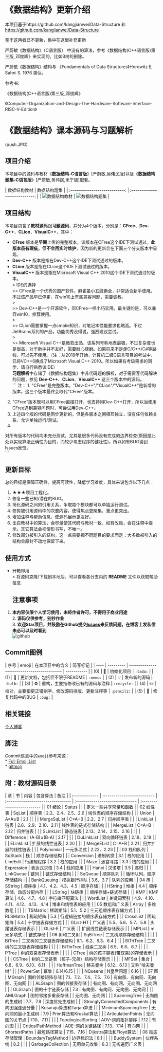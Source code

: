 《数据结构》更新介绍
==========

本项目基于https://github.com/kangjianwei/Data-Structure 和
https://github.com/kangjianwei/Data-Structure

鉴于这两者已不更新，集中在这里补充更新

严蔚敏《数据结构》（C语言版） 中没有的算法，参考《数据结构(C++语言版)第三版_邓俊辉》来实现的，比如B树的删除。

严蔚敏《数据结构》结构与 《Fundamentals of Data Structures》Horowitz E, Sahni S. 1976 类似。

参考书:

《数据结构(C++语言版)第三版_邓俊辉》

《Computer-Organization-and-Design-The-Hardware-Software-Interface-RISC-V-Edition》

# 《数据结构》课本源码与习题解析







(push.JPG)





项目介绍
----

本项目中的源码与教材《**数据结构-C语言版**》[严蔚敏,吴伟民版]以及《**数据结构题集-C语言版**》[严蔚敏,吴伟民,米宁版]配套。

|           数据结构教材           |           数据结构题集           | |
:----------------------------: | :----------------------------: | |
![数据结构教材](数据结构教材.png) | ![数据结构题集](数据结构题集.png) |

## 项目结构

本项目包含了**教材源码**跟**习题源码**，并分为4个版本，分别是：**CFree**、**Dev-C++**、**CLion**、**VisualC++**，其中：  
- **CFree**
版本是**早期**上传的完整版本，该版本在CFree这个IDE下测试通过。**此版本虽有瑕疵，但不会再实时维护**，因为新的更新会在下面三个分支版本中呈现。  
- **Dev-C++** 版本是指在Dev-C++这个IDE下测试通过的版本。  
- **CLion** 版本是指在CLion这个IDE下测试通过的版本。  
- **VisualC++** 版本是指在Microsoft Visual C++ 2010这个IDE下测试通过的版本。  
\> IDE的选择  
\>\> CFree是一个优秀的国产软件，麻雀虽小五脏俱全，非常适合新手使用。不过该产品早已停更，在win10上有些兼容问题，需要调教。  
\>  
\>\> Dev-C++是一个开源软件，同CFree一样小巧实用。最关键的是，可以兼容win10，推荐使用。  
\>  
\>\> CLion需要掌握一点cmake知识，对笔记本性能要求也略高。不过JetBrains系列的产品，功能优秀没得说，强烈建议尝试。  
\>  
\>\> Microsoft Visual
C++是微软出品，该系列号称地表最强，不过复杂度也是很高，对于新手并不友好，需要耐心琢磨。如果将来不是走C/C++/C#等路线，可以先不使用。（注：从2018年开始，计算机二级C语言项目的考试中，已将VC++6换成了Microsoft
Visual C++ 2010。所以如果有考级需求的同学，请自行熟悉该IDE）  
**习题解析**中存储了《数据结构题集》中非代码题的解析，对于需要写代码解决的问题，参见 **Dev-C++**、**CLion**、**VisualC++**
这三个版本中的源码。  
\`\`\` 注： 1.
"CFree"是完整版本。"Dev-C++"/"CLion"/"VisualC++"是新增的版本，这三个版本最终会取代"CFree"版本。  
2. "CFree"版本既可以用CFree直接打开，也支持用Dev-C++打开，所以当使用CFree遇到兼容问题时，可尝试用Dev-C++。  
3. 上述四个版的代码是同步更新的，但是各版本之间相互独立，没有任何依赖关系，允许单独运行/测试。  
4.
对所有版本的代码均未充分测试，尤其是很多代码没有完成的边界检查(原因是此处以实现算法正确性为目的，而较少考虑程序的健壮性)，所以如有BUG请到Issues反馈。  
\`\`\`

## 更新目标

总的目标是保障正确性，提高可读性，降低学习难度，具体来说包含以下几点：  
1. ★★★项目工程化。  
2. 修复一些已知/潜在的BUG。  
3. 简化源码之间的引用关系，争取每个模块都可以单独运行测试。  
4. 修剪被引用源码中的次要内容，使得焦点更聚集，重点更突出。  
5. 增加注释与帮助信息，使源码展示更友好。  
6. 出自教材中的算法，会尽量使其代码与教材一致，如有改动，会在注释中提示。其它算法会视情形书写，不唯一。  
7. 修改部分被引入的结构，这一点需要视不同题目的要求而定；大多数被引入的结构会原封不动地保留下来。

使用方式
----

-   开箱即用  
    \> 将源码克隆/下载到本地后，可以查看各分支内的 **README** 文件以获取帮助信息  
    ## 注意事项

1.  **本内容仅限个人学习使用，未经作者许可，不得用于商业用途**  
    2. **源码仅供参考，别抄作业**  
    3.
    **欢迎Star项目，并鼓励在Github提交[Issues](https://github.com/kangjianwei/Data-Structure/issues)来反馈问题，在博客上发私信未必可以及时看到**  
    ![github](Star.png)

## Commit图例

| 序号 |   emoji   |               在本项目中的含义               |   简写标记   | | ---- |
--------- | ------------------------------------------- | ----------- | | (0) |
:tada:    | 初始化项目                                   | `:tada:`    | | (1) |
:memo:    | 更新文档，包括但不限于README                  | `:memo:`    | | (2) | :bulb:
| 发布新的源码                                 | `:bulb:`    | | (3) | :recycle: |
重构，主要指修改已有的源码与注释               | `:recycle:` | | (4) | :pencil2: |
校对，主要指更正错别字、修改源码排版、更新注释等 | `:pencil2:` | | (5) | :bug:     | 修复代码中的BUG
| `:bug:`     |

## 相关链接

[个人博客](http://www.cnblogs.com/kangjianwei101)  


脚注
--

Commit信息中的`emoji`参考来源：  
\* [Full Emoji List](https://unicode.org/emoji/charts/full-emoji-list.html)  
\* [gitmoji](https://gitmoji.carloscuesta.me/)  


附：教材源码目录
--------

| 章             | 节                          | 内容
| 包含算法                          | 备注                         | | :-------------
| :-------------------------- | :--------------------------------- |
:------------------------------- | :-------------------------- | | 01 绪论
| Status                      |                                    |
| 定义一些共享常量和函数        | | 02 线性表      | SqList                      | 顺序表
| 2.3、2.4、2.5、2.6                | 线性表的顺序存储结构          | |                |
Union                       | A=A∪B                              | 2.1
|                             | |                | MergeSqList                 |
C=A+B                              | 2.2、2.7                         | 归并顺序表
| |                | LinkList                    | 链表
| 2.8、2.9、2.10、2.11              | 线性表的链式存储结构          | |                |
MergeList                   | C=A+B                              | 2.12
| 归并链表                     | |                | SLinkList                   |
静态链表                            | 2.13、2.14、2.15、2.16            |
| |                | Difference                  | (A-B)∪(B-A)
| 2.17                             |                             | |
| DuLinkList                  | 双向循环链表                        | 2.18、2.19
|                             | |                | ELinkList                   |
扩展的线性链表                      | 2.20                             |
| |                | MergeEList                  | C=A+B
| 2.21                             | 归并扩展的线性链表            | |                |
Polynomial                  | 一元多项式                          | 2.22、2.23
|                             | | 03 栈和队列     | SqStack                     | 栈
|                                  | 顺序存储结构                 | |                |
Conversion                  | 进制转换                            | 3.1
| 栈的应用                     | |                | LineEdit                    |
行编辑程序                          | 3.2                              | 栈的应用
| |                | Maze                        | 迷宫寻路
| 3.3                              | 栈的应用                     | |
| Expression                  | 表达式求值                          | 3.4
| 栈的应用                     | |                | Hanoi                       |
汉诺塔                             | 3.5                              | 递归
| |                | LinkQueue                   | 链列
|                                  | 链式存储结构                 | |                |
SqQueue                     | 顺序队列                            |
| 循环队列，顺序存储结构        | |                | BankQueuing                 | 模拟银行排队
| 3.6、3.7                         | 队列的应用                   | | 04 串          |
SString                     | 顺序串                             | 4.1、4.2、4.3、4.5
| 顺序存储                     | |                | HString                     | 堆串
| 4.4                              | 顺序存储，动态分配内存        | |                |
LString                     | 块链串                             |
| 顺序存储+链式存储             | |                | KMP                         | KMP算法
| 4.6、4.7、4.8                    | 字符串匹配算法               | |                |
WordList                    | 关键词索引                          |
4.9、4.10、4.11、4.12、4.13、4.14 | 堆串和线性表的应用            | | 05 数组和广义表 | Array
| 多维数组                            |                                  |
| |                | TSMatrix                    | 稀疏矩阵
| 5.1、5.2                         | 三元组顺序表存储方式          | |                |
RLSMatrix                   | 稀疏矩阵                            | 5.3
| 行逻辑链接的顺序表存储方式     | |                | CrossList                   | 稀疏矩阵
| 5.4                              | 十字链表存储方式              | |                |
GList-HT                    | 广义表                             | 5.5、5.6、5.7、5.8
| 头尾链表存储表示              | |                | GList-E                     | 广义表
|                                  | 扩展线性链表存储表示          | |                |
MPList                      | m元多项式                           |
| 链式存储                     | | 06 树和二叉树   | SqBiTree                    |
二叉树顺序存储结构                  |                                  |
| |                | BiTree                      | 二叉树的二叉链表存储结构             |
6.1、6.2、6.3、6.4                |                             | |
| BiTriTree                   | 二叉树的三叉链表存储结构             |
|                             | |                | BiThrTree                   |
线索二叉树                          | 6.5、6.6、6.7                    |
| |                | PTree                       | 树的双亲表存储表示                  |
|                             | |                | CTree                       |
树的孩子链表(带双亲)的存储表示       |                                  |
| |                | CSTree                      | 树的二叉链表（孩子-兄弟）结构存储表示 |
|                             | |                | MFSet                       |
集合                                | 6.8、6.9、6.10、6.11              |
| |                | HuffmanTree                 | 赫夫曼树
| 6.12、6.13                       | 又称"哈夫曼树"               | |                |
PowerSet                    | 冪集                                | 6.14/6.15
|                             | |                | NQueens                     |
N皇后问题                           | 6.16                             |
| | 07 图          | MGraph                      | 图的邻接矩阵存储                    |
7.1、7.2、7.4、7.5、7.6           | 有向图、有向网、无向图、无向网 | |                | ALGraph
| 图的邻接表存储                      |                                  |
有向图、有向网、无向图、无向网 | |                | OLGraph                     | 图的十字链表存储
| 7.3                              | 有向图、有向网、无向图、无向网 | |                |
AMLGraph                    | 图的邻接多重表存储                  |
| 无向图、无向网               | |                | SpanningTree                |
无向图的生成树                      | 7.7、7.8                         | 深度优先生成树
| |                | StronglyConnectedComponents | 有向图强连通分量                    |
| Kosaraju算法和Tarjan算法     | |                | MinimumSpanningTree         |
无向网的最小生成树                  | 7.9                              | Prim算法和Kruskal算法
| |                | ArticulationPoints          | 无向图的关节点
| 7.10、7.11                       |                             | |
| TopologicalSorting          | AOV-网的拓扑排序                    | 7.12
| 有向图                       | |                | CriticalPathMethod          |
AOE-网的关键路径                    | 7.13、7.14                       | 有向网
| |                | ShortestPaths               | 最短路径算法
| 7.15、7.16                       | Dijkstra算法和Floyd算法      | | 08 动态存储管理 |
BoundaryTagMethod           | 边界标识法                          | 8.1
|                              | |                | BuddySystem
| 伙伴系统                            | 8.2                              |
| |                | GarbageCollection           | 无用单元收集
| 8.3                              | 无栈遍历广义表                |
